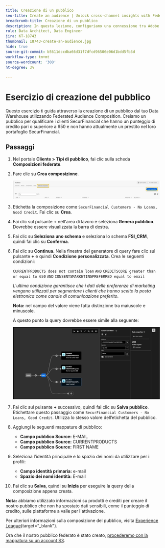 ```yaml
---
title: Creazione di un pubblico
seo-title: Create an audience | Unlock cross-channel insights with Federated Audience Composition
breadcrumb-title: Creazione di un pubblico
description: In questa lezione, configuriamo una connessione tra Adobe Experience Platform e il tuo Data Warehouse aziendale per abilitare Federated Audience Composition.
role: Data Architect, Data Engineer
jira: KT-18743
thumbnail: 18743-create-an-audience.jpg
hide: true
source-git-commit: b5611dccdba66d31f7dfcd96506e06d1bdd5fb3d
workflow-type: tm+mt
source-wordcount: '300'
ht-degree: 3%

---
```



# Esercizio di creazione del pubblico

Questo esercizio ti guida attraverso la creazione di un pubblico dal tuo Data Warehouse utilizzando Federated Audience Composition. Creiamo un pubblico per qualificare i clienti SecurFinancial che hanno un punteggio di credito pari o superiore a 650 e non hanno attualmente un prestito nel loro portafoglio SecurFinancial.

## Passaggi

1. Nel portale **Cliente > Tipi di pubblico**, fai clic sulla scheda **Composizioni federate**.
2. Fare clic su **Crea composizione**.

   ![create-composition](assets/create-composition.png)

3. Etichetta la composizione come `SecurFinancial Customers - No Loans, Good Credit`. Fai clic su **Crea**.

4. Fai clic sul pulsante **+** nell&#39;area di lavoro e seleziona **Genera pubblico**. Dovrebbe essere visualizzata la barra di destra.

5. Fai clic su **Seleziona uno schema** e seleziona lo schema **FSI_CRM**, quindi fai clic su **Conferma**.

6. Fai clic su **Continua**. Nella finestra del generatore di query fare clic sul pulsante **+** e quindi **Condizione personalizzata**. Crea le seguenti condizioni:

   `CURRENTPRODUCTS does not contain loan`
   `AND`
   `CREDITSCORE greater than or equal to 650`
   `AND`
   `CONSENTSMARKETINGPREFERRED equal to email`

   *L&#39;ultima condizione garantisce che i dati delle preferenze di marketing vengano utilizzati per segmentare i clienti che hanno scelto la posta elettronica come canale di comunicazione preferito*.

   **Nota:** nel campo del valore viene fatta distinzione tra maiuscole e minuscole.

   A questo punto la query dovrebbe essere simile alla seguente:

   ![generatore di query](assets/query-builder.png)

7. Fai clic sul pulsante **+** successivo, quindi fai clic su **Salva pubblico**. Etichettare questo passaggio come `SecurFinancial Customers - No Loans, Good Credit`. Utilizza lo stesso valore dell’etichetta del pubblico.

8. Aggiungi le seguenti mappature di pubblico:

   - **Campo pubblico Source:** E-MAIL
   - **Campo pubblico Source:** CURRENTPRODUCTS
   - **Campo pubblico Source:** FIRST NAME

9. Seleziona l’identità principale e lo spazio dei nomi da utilizzare per i profili:

   - **Campo identità primaria:** e-mail
   - **Spazio dei nomi identità:** E-mail

10. Fai clic su **Salva**, quindi su **Inizia** per eseguire la query della composizione appena creata.

**Nota:** abbiamo utilizzato informazioni su prodotti e crediti per creare il nostro pubblico che non ha spostato dati sensibili, come il punteggio di credito, sulle piattaforme a valle per l&#39;attivazione.

Per ulteriori informazioni sulla composizione del pubblico, visita [Experience League](https://experienceleague.adobe.com/it/docs/federated-audience-composition/using/compositions/create-composition/create-composition){target="_blank"}.

Ora che il nostro pubblico federato è stato creato, [procederemo con la mappatura su un account S3](map-federated-audience-to-s3.md).
